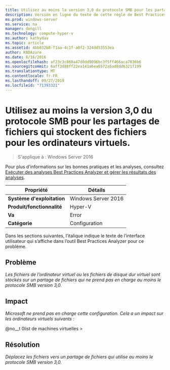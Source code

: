 ```yaml
---
title: Utilisez au moins la version 3,0 du protocole SMB pour les partages de fichiers qui stockent des fichiers pour les ordinateurs virtuels.
description: Version en ligne du texte de cette règle de Best Practices Analyzer.
ms.prod: windows-server
ms.service: na
manager: dongill
ms.technology: compute-hyper-v
ms.author: kathydav
ms.topic: article
ms.assetid: 4bb832b8-f1aa-4c1f-a0f2-324dd53553ea
author: KBDAzure
ms.date: 8/16/2016
ms.openlocfilehash: af23c3c860a47d0dd9096bc3f5ff466aca7836b6
ms.sourcegitcommit: 6aff3d88ff22ea141a6ea6572a5ad8dd6321f199
ms.translationtype: MT
ms.contentlocale: fr-FR
ms.lasthandoff: 09/27/2019
ms.locfileid: "71393321"
---
```

# <a name="use-at-least-smb-protocol-version-30-for-file-shares-that-store-files-for-virtual-machines"></a>Utilisez au moins la version 3,0 du protocole SMB pour les partages de fichiers qui stockent des fichiers pour les ordinateurs virtuels.

>S'applique à : Windows Server 2016

Pour plus d’informations sur les bonnes pratiques et les analyses, consultez [Exécuter des analyses Best Practices Analyzer et gérer les résultats des analyses](https://go.microsoft.com/fwlink/p/?LinkID=223177).  
  
|Propriété|Détails|  
|-|-|  
|**Système d'exploitation**|Windows Server 2016|  
|**Produit/fonctionnalité**|Hyper-V|  
|**Va**|Error|  
|**Catégorie**|Configuration|  
  
Dans les sections suivantes, l’italique indique le texte de l’interface utilisateur qui s’affiche dans l’outil Best Practices Analyzer pour ce problème.  
  
## <a name="issue"></a>**Problème**  
*Les fichiers de l’ordinateur virtuel ou les fichiers de disque dur virtuel sont stockés sur un partage de fichiers qui ne prend pas en charge au moins le protocole SMB version 3,0.*  
  
## <a name="impact"></a>**Impact**  
*Microsoft ne prend pas en charge cette configuration. Cela a un impact sur les ordinateurs virtuels suivants :*  
  
@no__t 0list de machines virtuelles >  
  
## <a name="resolution"></a>**Résolution**  
*Déplacez les fichiers vers un partage de fichiers qui utilise au moins le protocole SMB version 3,0.*  
  


